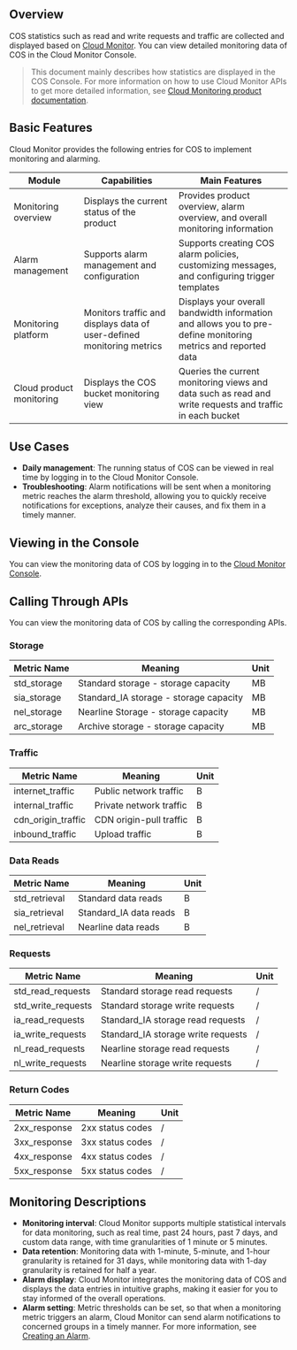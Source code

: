 ## Overview

COS statistics such as read and write requests and traffic are collected and displayed based on [Cloud Monitor](https://intl.cloud.tencent.com/doc/product/248). You can view detailed monitoring data of COS in the Cloud Monitor Console.

> This document mainly describes how statistics are displayed in the COS Console. For more information on how to use Cloud Monitor APIs to get more detailed information, see [Cloud Monitoring product documentation](https://intl.cloud.tencent.com/document/product/248).

## Basic Features

Cloud Monitor provides the following entries for COS to implement monitoring and alarming.

| Module | Capabilities | Main Features |
| ---------- | ---------------------------------------- | ------------------------------------------------------------ |
| Monitoring overview | Displays the current status of the product | Provides product overview, alarm overview, and overall monitoring information |
| Alarm management | Supports alarm management and configuration | Supports creating COS alarm policies, customizing messages, and configuring trigger templates |
| Monitoring platform | Monitors traffic and displays data of user-defined monitoring metrics | Displays your overall bandwidth information and allows you to pre-define monitoring metrics and reported data |
| Cloud product monitoring | Displays the COS bucket monitoring view | Queries the current monitoring views and data such as read and write requests and traffic in each bucket |

## Use Cases

- **Daily management**: The running status of COS can be viewed in real time by logging in to the Cloud Monitor Console.
- **Troubleshooting**: Alarm notifications will be sent when a monitoring metric reaches the alarm threshold, allowing you to quickly receive notifications for exceptions, analyze their causes, and fix them in a timely manner.

## Viewing in the Console

You can view the monitoring data of COS by logging in to the [Cloud Monitor Console](https://console.cloud.tencent.com/monitor/product/COS).

## Calling Through APIs

You can view the monitoring data of COS by calling the corresponding APIs. 

### Storage

| Metric Name | Meaning | Unit |
| ---------------------- | ----------------- | ---- |
| std_storage | Standard storage - storage capacity | MB |
| sia_storage | Standard_IA storage - storage capacity | MB |
| nel_storage | Nearline Storage - storage capacity | MB |
| arc_storage | Archive storage - storage capacity | MB |

### Traffic

| Metric Name | Meaning | Unit |
| ---------------------- | ------------ | ---- |
| internet_traffic | Public network traffic | B |
| internal_traffic | Private network traffic | B |
| cdn_origin_traffic | CDN origin-pull traffic | B |
| inbound_traffic | Upload traffic | B |

### Data Reads

| Metric Name | Meaning | Unit |
| ---------------------- | ------------ | ---- |
| std_retrieval | Standard data reads | B |
| sia_retrieval | Standard_IA data reads | B |
| nel_retrieval | Nearline data reads | B |

### Requests

| Metric Name | Meaning | Unit |
| ---------------------- | -------------- | ---- |
| std_read_requests | Standard storage read requests | / |
| std_write_requests | Standard storage write requests | / |
| ia_read_requests | Standard_IA storage read requests | / |
| ia_write_requests | Standard_IA storage write requests | / |
| nl_read_requests | Nearline storage read requests | / |
| nl_write_requests | Nearline storage write requests | / |

### Return Codes

| Metric Name | Meaning | Unit |
| ---------------------- | ---------- | ---- |
| 2xx_response | 2xx status codes | / |
| 3xx_response | 3xx status codes | / |
| 4xx_response | 4xx status codes | / |
| 5xx_response | 5xx status codes | / |

## Monitoring Descriptions

- **Monitoring interval**: Cloud Monitor supports multiple statistical intervals for data monitoring, such as real time, past 24 hours, past 7 days, and custom data range, with time granularities of 1 minute or 5 minutes.
- **Data retention**: Monitoring data with 1-minute, 5-minute, and 1-hour granularity is retained for 31 days, while monitoring data with 1-day granularity is retained for half a year.
- **Alarm display**: Cloud Monitor integrates the monitoring data of COS and displays the data entries in intuitive graphs, making it easier for you to stay informed of the overall operations.
- **Alarm setting**: Metric thresholds can be set, so that when a monitoring metric triggers an alarm, Cloud Monitor can send alarm notifications to concerned groups in a timely manner. For more information, see [Creating an Alarm](https://intl.cloud.tencent.com/doc/product/248/6126).
